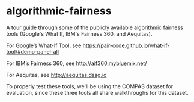 # algorithmic-fairness
A tour guide through some of the publicly available algorithmic fairness tools (Google's What If, IBM's Fairness 360, and Aequitas).


For Google’s What-If Tool, see https://pair-code.github.io/what-if-tool/#demo-panel-all

For IBM’s Fairness 360, see http://aif360.mybluemix.net/

For Aequitas, see http://aequitas.dssg.io 

To properly test these tools, we'll be using the COMPAS dataset for evaluation, since these three tools all share walkthroughs for this dataset.
